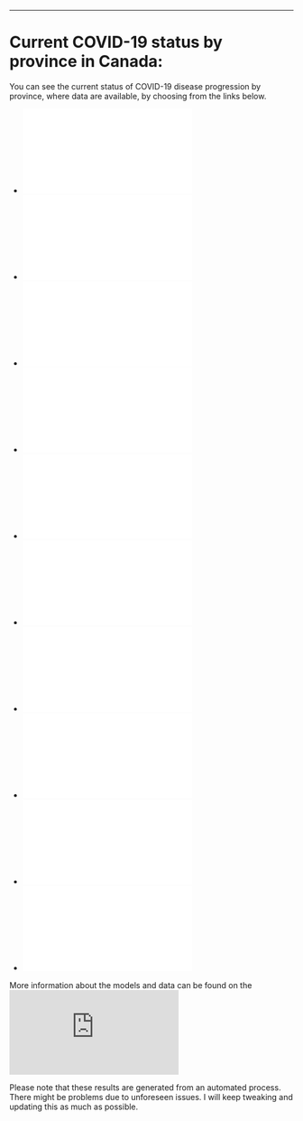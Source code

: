 
---

# Current COVID-19 status by province in Canada:

You can see the current status of COVID-19 disease progression by province, where data are available, by choosing from the links below.

- ![Alberta](./Alberta/README.md)
- ![British Columbia](./BC/README.md)
- ![Manitoba](./Manitoba/README.md)
- ![New Brunswick](./New%20Brunswick/README.md)
- ![Newfoundland and Labrador](./NL/README.md)
- ![Northwest Territories](./inst/doc/NWT/README.md)
- ![Nova Scotia](./Nova%20Scotia/README.md)
- ![Ontario](./Ontario/README.md)
- ![Quebec](./Quebec/README.md)
- ![Yukon](./Yukon/README.md)


More information about the models and data can be found on the ![main page](https://github.com/jae0/adapt/blob/master/README.md)

Please note that these results are generated from an automated process. There might be problems due to unforeseen issues. I will keep tweaking and updating this as much as possible.


